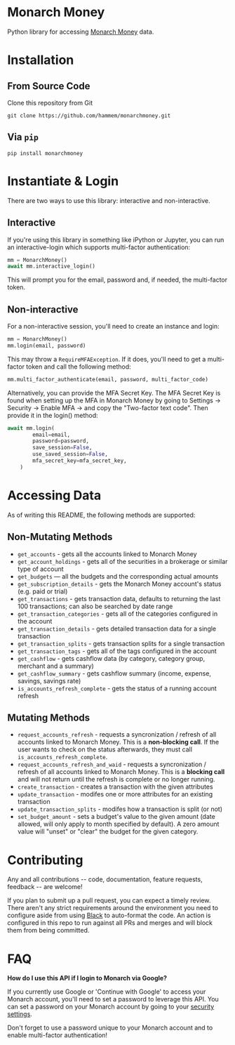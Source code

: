 # Monarch Money

Python library for accessing [Monarch Money](https://www.monarchmoney.com/referral/ngam2i643l) data.

# Installation

## From Source Code

Clone this repository from Git

`git clone https://github.com/hammem/monarchmoney.git`

## Via `pip`

`pip install monarchmoney`
# Instantiate & Login

There are two ways to use this library: interactive and non-interactive.

## Interactive

If you're using this library in something like iPython or Jupyter, you can run an interactive-login which supports multi-factor authentication:

```python
mm = MonarchMoney()
await mm.interactive_login()
```
This will prompt you for the email, password and, if needed, the multi-factor token.

## Non-interactive

For a non-interactive session, you'll need to create an instance and login:

```python
mm = MonarchMoney()
mm.login(email, password)
```

This may throw a `RequireMFAException`.  If it does, you'll need to get a multi-factor token and call the following method:

```python
mm.multi_factor_authenticate(email, password, multi_factor_code)
```

Alternatively, you can provide the MFA Secret Key. The MFA Secret Key is found when setting up the MFA in Monarch Money by going to Settings -> Security -> Enable MFA -> and copy the "Two-factor text code". Then provide it in the login() method:
```python
await mm.login(
        email=email,
        password=password,
        save_session=False,
        use_saved_session=False,
        mfa_secret_key=mfa_secret_key,
    )

```

# Accessing Data

As of writing this README, the following methods are supported:

## Non-Mutating Methods

- `get_accounts` - gets all the accounts linked to Monarch Money
- `get_account_holdings` - gets all of the securities in a brokerage or similar type of account
- `get_budgets` — all the budgets and the corresponding actual amounts
- `get_subscription_details` - gets the Monarch Money account's status (e.g. paid or trial)
- `get_transactions` - gets transaction data, defaults to returning the last 100 transactions; can also be searched by date range
- `get_transaction_categories` - gets all of the categories configured in the account
- `get_transaction_details` - gets detailed transaction data for a single transaction
- `get_transaction_splits` - gets transaction splits for a single transaction
- `get_transaction_tags` - gets all of the tags configured in the account
- `get_cashflow` - gets cashflow data (by category, category group, merchant and a summary)
- `get_cashflow_summary` - gets cashflow summary (income, expense, savings, savings rate)
- `is_accounts_refresh_complete` - gets the status of a running account refresh

## Mutating Methods

- `request_accounts_refresh` - requests a syncronization / refresh of all accounts linked to Monarch Money. This is a **non-blocking call**. If the user wants to check on the status afterwards, they must call `is_accounts_refresh_complete`.
- `request_accounts_refresh_and_waid` - requests a syncronization / refresh of all accounts linked to Monarch Money. This is a **blocking call** and will not return until the refresh is complete or no longer running.
- `create_transaction` - creates a transaction with the given attributes
- `update_transaction` - modifes one or more attributes for an existing transaction
- `update_transaction_splits` - modifes how a transaction is split (or not)
- `set_budget_amount` - sets a budget's value to the given amount (date allowed, will only apply to month specified by default). A zero amount value will "unset" or "clear" the budget for the given category.

# Contributing

Any and all contributions -- code, documentation, feature requests, feedback -- are welcome!

If you plan to submit up a pull request, you can expect a timely review.  There aren't any strict requirements around the environment you need to configure aside from using [Black](https://github.com/psf/black) to auto-format the code.  An action is configured in this repo to run against all PRs and merges and will block them from being committed.

# FAQ

**How do I use this API if I login to Monarch via Google?**

If you currently use Google or 'Continue with Google' to access your Monarch account, you'll need to set a password to leverage this API.  You can set a password on your Monarch account by going to your [security settings](https://app.monarchmoney.com/settings/security).  

Don't forget to use a password unique to your Monarch account and to enable multi-factor authentication!
